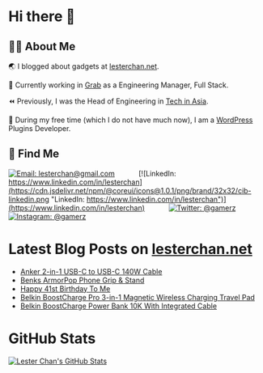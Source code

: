 # Hi there 👋

## 👨‍💻 About Me

🌏 I blogged about gadgets at [lesterchan.net](https://lesterchan.net).

🥞 Currently working in [Grab](https://grab.com) as a Engineering Manager, Full Stack.

⏪ Previously, I was the Head of Engineering in [Tech in Asia](https://www.techinasia.com).

🔌 During my free time (which I do not have much now), I am a [WordPress](https://wordpress.org) Plugins Developer.

## 🔎 Find Me

[![Email: lesterchan@gmail.com](https://cdn.jsdelivr.net/npm/@coreui/icons@1.0.1/png/brand/32x32/cib-gmail.png "Email: lesterchan@gmail.com")](mailto:lesterchan@gmail.com)
&nbsp;&nbsp;&nbsp;&nbsp;&nbsp;&nbsp;&nbsp;&nbsp;&nbsp;&nbsp;
[![LinkedIn: https://www.linkedin.com/in/lesterchan](https://cdn.jsdelivr.net/npm/@coreui/icons@1.0.1/png/brand/32x32/cib-linkedin.png "LinkedIn: https://www.linkedin.com/in/lesterchan")](https://www.linkedin.com/in/lesterchan)
&nbsp;&nbsp;&nbsp;&nbsp;&nbsp;&nbsp;&nbsp;&nbsp;&nbsp;&nbsp;
[![Twitter: @gamerz](https://cdn.jsdelivr.net/npm/@coreui/icons@1.0.1/png/brand/32x32/cib-twitter.png "Twitter: @gamerz")](https://twitter.com/gamerz)
&nbsp;&nbsp;&nbsp;&nbsp;&nbsp;&nbsp;&nbsp;&nbsp;&nbsp;&nbsp;
[![Instagram: @gamerz](https://cdn.jsdelivr.net/npm/@coreui/icons@1.0.1/png/brand/32x32/cib-instagram.png "Instagram: @gamerz")](https://instagram.com/gamerz)

# Latest Blog Posts on [lesterchan.net](https://lesterchan.net)

<!-- BLOG-POST-LIST:START -->
- [Anker 2-in-1 USB-C to USB-C 140W Cable](https://lesterchan.net/blog/2025/04/07/anker-2-in-1-usb-c-to-usb-c-140w-cable/)
- [Benks ArmorPop Phone Grip &amp; Stand](https://lesterchan.net/blog/2025/04/01/benks-armorpop-phone-grip-stand/)
- [Happy 41st Birthday To Me](https://lesterchan.net/blog/2025/03/25/happy-41st-birthday-to-me/)
- [Belkin BoostCharge Pro 3-in-1 Magnetic Wireless Charging Travel Pad](https://lesterchan.net/blog/2025/03/17/belkin-boostcharge-pro-3-in-1-magnetic-wireless-charging-travel-pad/)
- [Belkin BoostCharge Power Bank 10K With Integrated Cable](https://lesterchan.net/blog/2025/03/10/belkin-boostcharge-power-bank-10k-with-integrated-cable/)
<!-- BLOG-POST-LIST:END -->

# GitHub Stats

[![Lester Chan's GitHub Stats](https://github-readme-stats.vercel.app/api?username=lesterchan&show_icons=true&theme=transparent&private=true&include_all_commits=true "Lester Chan's GitHub Stats")](https://github.com/lesterchan)
